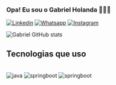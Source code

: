 
### Opa! Eu sou o Gabriel Holanda 🙋🏻‍♂️

[![Linkedin](https://img.shields.io/badge/LinkedIn-0077B5?style=for-the-badge&logo=linkedin&logoColor=white)](https://www.linkedin.com/in/gabriel-holanda-51322735b/)
[![Whatsapp](https://img.shields.io/badge/WhatsApp-25D366?style=for-the-badge&logo=whatsapp&logoColor=white)](https://wa.me/5585999278495)
[![Instagram](https://img.shields.io/badge/Instagram-E4405F?style=for-the-badge&logo=instagram&logoColor=white)](https://www.instagram.com/gabrielholandap/)

![Gabriel GitHub stats](https://github-readme-stats.vercel.app/api?username=gabrielholanda5&show_icons=true&theme=dark)

## Tecnologias que uso 

<div style="display : inline_block"><br/>
  <img align="center" alt="java" src="https://img.shields.io/badge/Java-ED8B00?style=for-the-badge&logo=openjdk&logoColor=white"/>
  <img align="center" alt="springboot" src="https://img.shields.io/badge/Spring-6DB33F?style=for-the-badge&logo=spring&logoColor=white"/>
  <img align="center" alt="springboot" src="https://img.shields.io/badge/MySQL-00000F?style=for-the-badge&logo=mysql&logoColor=white"/>
</div>
